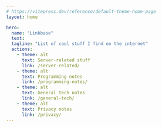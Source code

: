 ```yaml
---
# https://vitepress.dev/reference/default-theme-home-page
layout: home

hero:
  name: "Linkbase"
  text:
  tagline: "List of cool stuff I find on the internet"
  actions:
    - theme: alt
      text: Server-related stuff
      link: /server-related/
    - theme: alt
      text: Programming notes
      link: /programming-notes/
    - theme: alt
      text: General tech notes
      link: /general-tech/
    - theme: alt
      text: Privacy notes
      link: /privacy/
---
```

